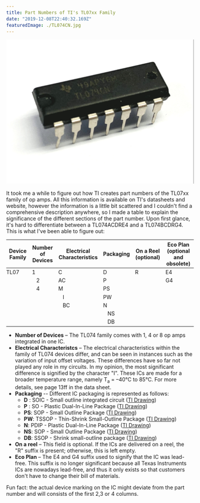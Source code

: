 ```yaml
---
title: Part Numbers of TI's TL07xx Family 
date: "2019-12-08T22:40:32.169Z"
featuredImage: ./TL074CN.jpg
---
```


![TL074CN](TL074CN.jpg)

It took me a while to figure out how TI creates part numbers of the TL07xx family of op amps. All this information is available on TI's datasheets and website, however the information is a little bit scattered and I couldn't find a comprehensive description anywhere, so I made a table to explain the significance of the different sections of the part number. Upon first glance, it's hard to differentiate between a TL074ACDRE4 and a TL074BCDRG4. This is what I've been able to figure out: 

<table>
    <thead>
        <tr>
            <th>Device Family</th>
            <th>Number of Devices</th>
            <th>Electrical Characteristics</th>
		     <th>Packaging</th>
	         <th>On a Reel (optional)</th>
	        <th>Eco Plan (optional and obsolete)</th>
        </tr>
    </thead>
    <tbody>
        <tr>
            <td style="padding-left: 0;"  valign="top" rowspan=7>TL07</td>
            <td >1</td>
            <td>C</td>
            <td>D</td>
            <td  valign="top" rowspan=7>R</td>      
		     <td>E4</td>
        </tr>
        <tr>
			<td style="padding-left: 1.16667rem;">2</td>        
            <td>AC</td>
		     <td>P</td>
	         <td valign="top" rowspan=6>G4</td>           
        </tr>
        <tr>
            <td style="padding-left: 1.16667rem;" valign="top" rowspan=5>4</td>
            <td>M</td>
            <td>PS</td>        
        </tr>
        <tr>
            <td style="padding-left: 1.16667rem;">I</td>
            <td>PW</td>   
        </tr>
         <tr>
            <td style="padding-left: 1.16667rem;" valign="top" rowspan=3>BC</td>
            <td>N</td>   
        </tr>
        <tr>
            <td style="padding-left: 1.16667rem;">NS</td>   
        </tr>
     <tr>
            <td style="padding-left: 1.16667rem;">DB</td>   
        </tr>    
    </tbody>
</table>

 - **Number of Devices** – The TL074 family comes with 1, 4 or 8 op amps integrated in one IC. 
 - **Electrical Characteristcs** – The electrical characteristics within the family of TL074 devices differ, and can be seen in instances such as the variation of input offset voltages. These differences have so far not played any role in my circuits. In my opinion, the most significant difference is signified by the character "I". These ICs are made for a broader temperature range, namely T<sub>a</sub> = –40°C to 85°C. For more details, see page 13ff in the data sheet. 
 - **Packaging** -- Different IC packaging is represented as follows:
	 - **D** :  SOIC - Small outline integrated circuit ([TI Drawing](https://www.ti.com/lit/ml/mpds177g/mpds177g.pdf))
	 - **P** : SO -  Plastic Dual-In-Line Package ([TI Drawing](https://www.ti.com/lit/ml/mpdi001b/mpdi001b.pdf))
	 - **PS**: SOP - Small Outline Package ([TI Drawing](https://www.ti.com/lit/ml/msop001a/msop001a.pdf))
	 - **PW**: TSSOP - Thin-Shrink Small-Outline Package ([TI Drawing](https://www.ti.com/lit/ml/mpds360/mpds360.pdf))
	 - **N**: PDIP - Plastic Dual-In-Line Package ([TI Drawing](https://www.ti.com/lit/ml/mpdi002c/mpdi002c.pdf))
	 - **NS**: SOP - Small Outline Package ([TI Drawing](https://www.ti.com/lit/ml/msop002a/msop002a.pdf))
	 - **DB**: SSOP - Shrink small-outline package ([TI Drawing](https://www.ti.com/lit/ml/msso002e/msso002e.pdf))
- **On a reel** – This field is optional. If the ICs are delivered on a reel, the "R" suffix is present; otherwise, this is left empty. 
- **Eco Plan** – The E4 and G4 suffix used to signify that the IC was lead-free. This suffix is no longer significant because all Texas Instruments ICs are nowadays lead-free, and thus it only exists so that customers don't have to change their bill of materials. 

Fun fact: the actual device marking on the IC might deviate from the part number and will consists of the first 2,3 or 4 columns. 

 

